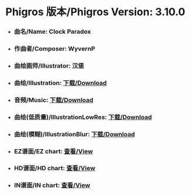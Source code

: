 
# Phigros 版本/Phigros Version:  3.10.0

- ### __曲名/Name:  Clock Paradox__

- ### __作曲者/Composer:  WyvernP__

- ### __曲绘画师/Illustrator:  汉堡__

- ### __曲绘/Illustration:  [下载/Download](https://github.com/Po6647A/WebAssests/releases/download/3.10.0/1043.png)__

- ### __音频/Music:  [下载/Download](https://github.com/Po6647A/WebAssests/releases/download/3.10.0/1878.ogg)__

- ### __曲绘(低质量)/IllustrationLowRes:  [下载/Download](https://github.com/Po6647A/WebAssests/releases/download/3.10.0/1535.png)__

- ### __曲绘(模糊)/IllustrationBlur:  [下载/Download](https://github.com/Po6647A/WebAssests/releases/download/3.10.0/0)__


- ### __EZ谱面/EZ chart:  [查看/View](./EZ.json/index.html)__

- ### __HD谱面/HD chart:  [查看/View](./HD.json/index.html)__

- ### __IN谱面/IN chart:  [查看/View](./IN.json/index.html)__
